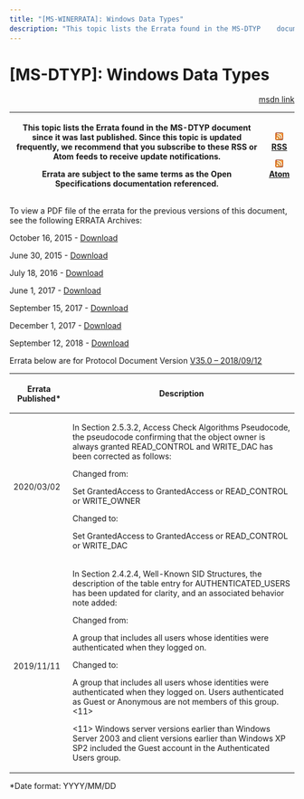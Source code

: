 ```yaml
---
title: "[MS-WINERRATA]: Windows Data Types"
description: "This topic lists the Errata found in the MS-DTYP    document since it was last published. Since this topic is updated frequently,    we recommend"
---
```


# [MS-DTYP]: Windows Data Types

<p align="right"><a href="https://msdn.microsoft.com/en-us/library/11dc2169-6fd7-44a1-b5ac-d8ffed66f39b">msdn link</a></p>
<p> </p>

<table>
 <thead>
  <tr>
   <th>
   <p>This topic lists the Errata found in the MS-DTYP
   document since it was last published. Since this topic is updated frequently,
   we recommend that you subscribe to these RSS or Atom feeds to receive update
   notifications.</p>
   <p>Errata are subject to the same terms as the
   Open Specifications documentation referenced.</p>
   </th>
   <th>
   <p><img id="Picture 135" src="ms-winerrata_files/image001.png"><a href="http://blogs.msdn.com/b/protocol_content_errata/rss.aspx">RSS</a> </p>
   <p><img id="Picture 134" src="ms-winerrata_files/image001.png"><a href="http://blogs.msdn.com/b/protocol_content_errata/atom.aspx">Atom</a> </p>
   </th>
  </tr>
 </thead>
</table>

<p>To view a PDF file of the errata for the previous versions
of this document, see the following ERRATA Archives:</p>

<p>October 16, 2015 - <a href="http://go.microsoft.com/fwlink/?LinkID=690377">Download</a></p>

<p>June 30, 2015 - <a href="http://go.microsoft.com/fwlink/?LinkId=617579">Download</a></p>

<p>July 18, 2016 - <a href="http://go.microsoft.com/fwlink/?LinkId=822549">Download</a></p>

<p>June 1, 2017 - <a href="https://winprotocoldoc.blob.core.windows.net/productionwindowsarchives/MS-WINERRATA/%5bMS-WINERRATA%5d-170601.pdf">Download</a></p>

<p>September 15, 2017 - <a href="https://winprotocoldoc.blob.core.windows.net/productionwindowsarchives/MS-WINERRATA/%5bMS-WINERRATA%5d-170915.pdf">Download</a><span> </span></p>

<p>December 1, 2017 - <a href="https://winprotocoldoc.blob.core.windows.net/productionwindowsarchives/MS-WINERRATA/%5bMS-WINERRATA%5d-171201.pdf">Download</a><span> </span></p>

<p>September 12, 2018 - <a href="https://winprotocoldoc.blob.core.windows.net/productionwindowsarchives/MS-WINERRATA/%5bMS-WINERRATA%5d-180912.pdf">Download</a></p>

<p>Errata below are for Protocol Document Version <a href="https://docs.microsoft.com/en-us/openspecs/windows_protocols/ms-dtyp/cca27429-5689-4a16-b2b4-9325d93e4ba2">V35.0
– 2018/09/12</a></p>

<table>
 <thead>
  <tr>
   <th>
   <p>Errata Published*</p>
   </th>
   <th>
   <p>Description</p>
   </th>
  </tr>
 </thead>
 <tr>
  <td>
  <p>2020/03/02</p>
  </td>
  <td>
  <p>In Section 2.5.3.2, Access Check Algorithms
  Pseudocode, the pseudocode confirming that the object owner is always granted
  READ_CONTROL and WRITE_DAC has been corrected as follows:</p>
  <p> </p>
  <p>Changed from:</p>
  <p> </p>
  <p>Set GrantedAccess to GrantedAccess or READ_CONTROL or
  WRITE_OWNER</p>
  <p> </p>
  <p>Changed to:</p>
  <p> </p>
  <p>Set GrantedAccess to GrantedAccess or READ_CONTROL or
  WRITE_DAC</p>
  </td>
 </tr>
 <tr>
  <td>
  <p>2019/11/11</p>
  </td>
  <td>
  <p>In Section 2.4.2.4, Well-Known SID Structures, the
  description of the table entry for AUTHENTICATED_USERS has been updated for
  clarity, and an associated behavior note added:</p>
  <p> </p>
  <p>Changed from:</p>
  <p> </p>
  <p>A group that includes all users whose identities were authenticated
  when they logged on. </p>
  <p> </p>
  <p>Changed to:</p>
  <p> </p>
  <p>A group that includes all users whose identities were
  authenticated when they logged on. Users authenticated as Guest or Anonymous
  are not members of this group.&lt;11&gt;</p>
  <p> </p>
  <p>&lt;11&gt; Windows server versions earlier than
  Windows Server 2003 and client versions earlier than Windows XP SP2 included
  the Guest account in the Authenticated Users group.</p>
  </td>
 </tr>
</table>

<p>*Date format: YYYY/MM/DD</p>


                
